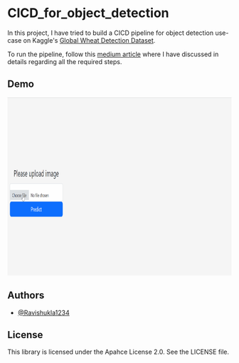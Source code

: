 # CICD_for_object_detection

In this project, I have tried to build a CICD pipeline for object detection use-case on Kaggle's [Global Wheat Detection Dataset](https://www.kaggle.com/competitions/global-wheat-detection/data). 

To run the pipeline, follow this [medium article](https://medium.com/@ravishukla1996/ci-cd-pipeline-for-object-detection-using-amazon-sagemaker-and-github-actions-82183808a7bf) where I have discussed in details regarding all the required steps.


## Demo

<img src="demo_global_wheat_detection.gif" width="900" height="400" />

## Authors

- [@Ravishukla1234](https://www.github.com/Ravishukla1234)

## License

This library is licensed under the Apahce License 2.0. See the LICENSE file.

